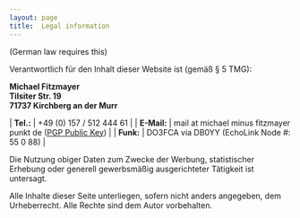 ```yaml
---
layout: page
title:  Legal information
---
```


(German law requires this)

Verantwortlich für den Inhalt dieser Website ist (gemäß § 5 TMG):

**Michael Fitzmayer**  
**Tilsiter Str. 19**  
**71737 Kirchberg an der Murr**

| **Tel.:**   | +49 (0) 157 / 512 444 61 |
| **E-Mail:** | mail at michael minus fitzmayer punkt de ([PGP Public Key](https://pgp.mit.edu/pks/lookup?op=get&search=0x2D6159AF6F65F9E1)) |
| **Funk:**   | DO3FCA via DB0YY (EchoLink Node #: 55 0 88) |

Die Nutzung obiger Daten zum Zwecke der Werbung, statistischer Erhebung
oder generell gewerbsmäßig ausgerichteter Tätigkeit ist untersagt.

Alle Inhalte dieser Seite unterliegen, sofern nicht anders angegeben,
dem Urheberrecht.  Alle Rechte sind dem Autor vorbehalten.
